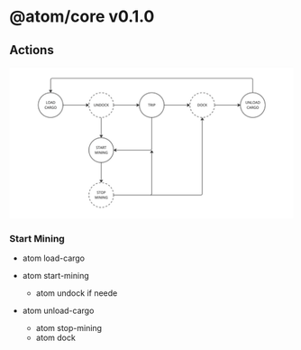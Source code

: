 # @atom/core v0.1.0

## Actions

![actions schema](./docs/schema.png)

### Start Mining

- atom load-cargo

- atom start-mining

  - atom undock if neede

- atom unload-cargo
  - atom stop-mining
  - atom dock
